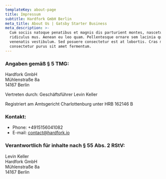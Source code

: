 ```yaml
---
templateKey: about-page
title: Impressum
subtitle: Hardfork GmbH Berlin
meta_title: About Us | Gatsby Starter Business
meta_description: >-
  Cum sociis natoque penatibus et magnis dis parturient montes, nascetur
  ridiculus mus. Aenean eu leo quam. Pellentesque ornare sem lacinia quam
  venenatis vestibulum. Sed posuere consectetur est at lobortis. Cras mattis
  consectetur purus sit amet fermentum.
---
```

### Angaben gemäß § 5 TMG:
Hardfork GmbH  
Mühlenstraße 8a  
14167 Berlin  

Vertreten durch: Geschäftsführer Levin Keller

Registriert am Amtsgericht Charlottenburg unter HRB 162146 B

### Kontakt:
- Phone: +4915156041082  
- E-mail: [contact@hardfork.io  ](mailto:contact@hardfork.io)


### Verantwortlich für inhalte nach § 55 Abs. 2 RStV: 
Levin Keller  
Hardfork GmbH  
Mühlenstraße 8a  
14167 Berlin
